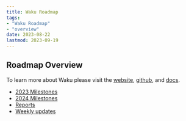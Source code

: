 ```yaml
---
title: Waku Roadmap
tags:
- "Waku Roadmap"
- "overview"
date: 2023-08-22
lastmod: 2023-09-19
---
```

## Roadmap Overview
To learn more about Waku please visit the [website](https://waku.org), [github](https://github.com/waku-rg), and [docs](https://docs.waku.org).
- [2023 Milestones](waku/2023-milestones.md)
- [2024 Milestones](waku/2024-milestones.md)
- [Reports](waku/reports.md)
- [Weekly updates](tags/waku-updates)
